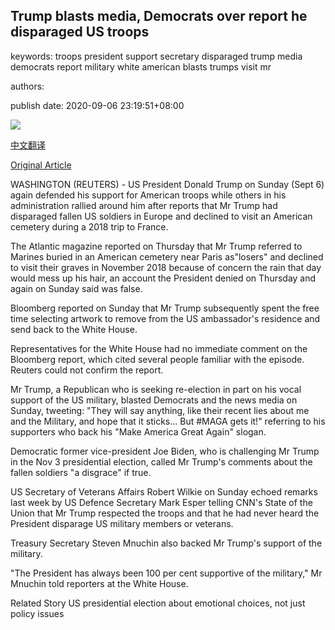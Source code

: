 ## Trump blasts media, Democrats over report he disparaged US troops

keywords: troops president support secretary disparaged trump media democrats report military white american blasts trumps visit mr

authors: 

publish date: 2020-09-06 23:19:51+08:00

![](https://www.straitstimes.com/sites/default/files/styles/x_large/public/articles/2020/09/06/yq-dtrump-06092024.jpg?itok=mr3U6xaM)

[中文翻译](Trump%20blasts%20media%2C%20Democrats%20over%20report%20he%20disparaged%20US%20troops_zh.md)

[Original Article](https://www.straitstimes.com/world/united-states/trump-blasts-media-democrats-over-report-he-disparaged-us-troops)

WASHINGTON (REUTERS) - US President Donald Trump on Sunday (Sept 6) again defended his support for American troops while others in his administration rallied around him after reports that Mr Trump had disparaged fallen US soldiers in Europe and declined to visit an American cemetery during a 2018 trip to France.

The Atlantic magazine reported on Thursday that Mr Trump referred to Marines buried in an American cemetery near Paris as"losers" and declined to visit their graves in November 2018 because of concern the rain that day would mess up his hair, an account the President denied on Thursday and again on Sunday said was false.

Bloomberg reported on Sunday that Mr Trump subsequently spent the free time selecting artwork to remove from the US ambassador's residence and send back to the White House.

Representatives for the White House had no immediate comment on the Bloomberg report, which cited several people familiar with the episode. Reuters could not confirm the report.

Mr Trump, a Republican who is seeking re-election in part on his vocal support of the US military, blasted Democrats and the news media on Sunday, tweeting: "They will say anything, like their recent lies about me and the Military, and hope that it sticks... But \#MAGA gets it\!" referring to his supporters who back his "Make America Great Again" slogan.

Democratic former vice-president Joe Biden, who is challenging Mr Trump in the Nov 3 presidential election, called Mr Trump's comments about the fallen soldiers "a disgrace" if true.

US Secretary of Veterans Affairs Robert Wilkie on Sunday echoed remarks last week by US Defence Secretary Mark Esper telling CNN's State of the Union that Mr Trump respected the troops and that he had never heard the President disparage US military members or veterans.

Treasury Secretary Steven Mnuchin also backed Mr Trump's support of the military.

"The President has always been 100 per cent supportive of the military," Mr Mnuchin told reporters at the White House.

Related Story US presidential election about emotional choices, not just policy issues